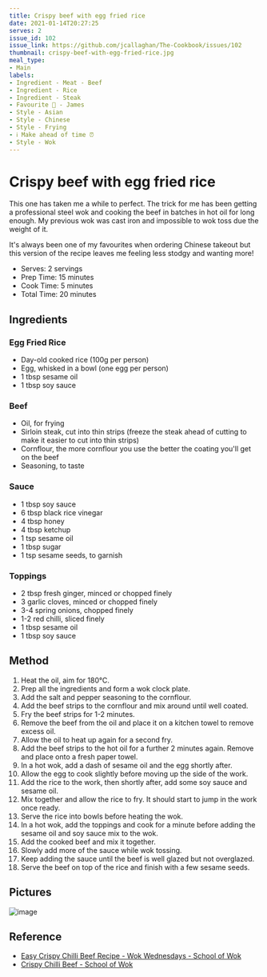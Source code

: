 ```yaml
---
title: Crispy beef with egg fried rice
date: 2021-01-14T20:27:25
serves: 2
issue_id: 102
issue_link: https://github.com/jcallaghan/The-Cookbook/issues/102
thumbnail: crispy-beef-with-egg-fried-rice.jpg
meal_type:
- Main
labels:
- Ingredient - Meat - Beef
- Ingredient - Rice
- Ingredient - Steak
- Favourite 🥰 - James
- Style - Asian
- Style - Chinese
- Style - Frying
- ℹ️ Make ahead of time ⏰
- Style - Wok
---
```


# Crispy beef with egg fried rice

This one has taken me a while to perfect. The trick for me has been getting a professional steel wok and cooking the beef in batches in hot oil for long enough. My previous wok was cast iron and impossible to wok toss due the weight of it.

It's always been one of my favourites when ordering Chinese takeout but this version of the recipe leaves me feeling less stodgy and wanting more!

- Serves: 2 servings
- Prep Time: 15 minutes
- Cook Time: 5 minutes
- Total Time: 20 minutes

## Ingredients

### Egg Fried Rice

- Day-old cooked rice (100g per person) 
- Egg, whisked in a bowl (one egg per person)
- 1 tbsp sesame oil
- 1 tbsp soy sauce

### Beef

- Oil, for frying
- Sirloin steak, cut into thin strips (freeze the steak ahead of cutting to make it easier to cut into thin strips)
- Cornflour, the more cornflour you use the better the coating you'll get on the beef
- Seasoning, to taste

### Sauce

- 1 tbsp soy sauce
- 6 tbsp black rice vinegar
- 4 tbsp honey
- 4 tbsp ketchup
- 1 tsp sesame oil
- 1 tbsp sugar
- 1 tsp sesame seeds, to garnish

### Toppings

- 2 tbsp fresh ginger, minced or chopped finely
- 3 garlic cloves, minced or chopped finely
- 3-4 spring onions, chopped finely
- 1-2 red chilli, sliced finely
- 1 tbsp sesame oil
- 1 tbsp soy sauce

## Method

1. Heat the oil, aim for 180°C.
2. Prep all the ingredients and form a wok clock plate.
3. Add the salt and pepper seasoning to the cornflour.
4. Add the beef strips to the cornflour and mix around until well coated.
5. Fry the beef strips for 1-2 minutes.
6. Remove the beef from the oil and place it on a kitchen towel to remove excess oil.
7. Allow the oil to heat up again for a second fry.
8. Add the beef strips to the hot oil for a further 2 minutes again. Remove and place onto a fresh paper towel.
9. In a hot wok, add a dash of sesame oil and the egg shortly after.
10. Allow the egg to cook slightly before moving up the side of the work.
11. Add the rice to the work, then shortly after, add some soy sauce and sesame oil.
12. Mix together and allow the rice to fry. It should start to jump in the work once ready.
13. Serve the rice into bowls before heating the wok.
14. In a hot wok, add the toppings and cook for a minute before adding the sesame oil and soy sauce mix to the wok.
15. Add the cooked beef and mix it together.
16. Slowly add more of the sauce while wok tossing. 
16. Keep adding the sauce until the beef is well glazed but not overglazed.
17. Serve the beef on top of the rice and finish with a few sesame seeds.

## Pictures

![image](https://user-images.githubusercontent.com/7449908/148839657-d6317911-a353-4ce7-88f1-5c12a5417a59.jpeg)

## Reference

- [Easy Crispy Chilli Beef Recipe - Wok Wednesdays - School of Wok](https://www.youtube.com/watch?v=-W1saae425s)
- [Crispy Chilli Beef - School of Wok](https://schoolofwok.co.uk/tips-and-recipes/crispy-chilli-beef)

